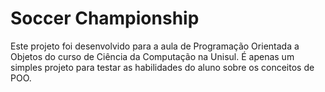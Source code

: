 # Soccer Championship

Este projeto foi desenvolvido para a aula de Programação Orientada a Objetos do curso de Ciência da Computação na Unisul.
É apenas um simples projeto para testar as habilidades do aluno sobre os conceitos de POO.
